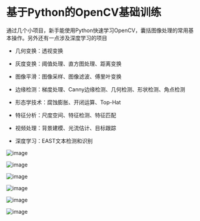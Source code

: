# 基于Python的OpenCV基础训练

通过几个小项目，新手能使用Python快速学习OpenCV，囊括图像处理的常用基本操作。另外还有一点涉及深度学习的项目

+ 几何变换：透视变换

+ 灰度变换：阈值处理、直方图处理、距离变换

+ 图像平滑：图像采样、图像滤波、傅里叶变换

+ 边缘检测：梯度处理、Canny边缘检测、几何检测、形状检测、角点检测

+ 形态学技术：腐蚀膨胀、开闭运算、Top-Hat

+ 特征分析：尺度空间、特征检测、特征匹配

+ 视频处理：背景建模、光流估计、目标跟踪

+ 深度学习：EAST文本检测和识别

![image](https://github.com/Ayonveig/pycv-training/blob/main/1.template_match/resImgs/tmpRect.png)

![image](https://github.com/Ayonveig/pycv-training/blob/main/1.template_match/resImgs/cardGrad.png)

![image](https://github.com/Ayonveig/pycv-training/blob/main/1.template_match/resImgs/result.png)

![image](https://github.com/Ayonveig/pycv-training/blob/main/2.image_warp/resImgs/result.png)

![image](https://github.com/Ayonveig/pycv-training/blob/main/3.image_stitch/resImgs/keypointmatcher.png)

![image](https://github.com/Ayonveig/pycv-training/blob/main/4.sheet_evaluation/resImgs/grade.png)
